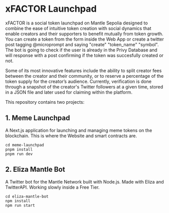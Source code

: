 # xFACTOR Launchpad

xFACTOR is a social token launchpad on Mantle Sepolia designed to combine the ease of intuitive token creation with social dynamics that enable creators and their supporters to benefit mutually from token growth. You can create a token from the form inside the Web App or create a twitter post tagging @microprompt and saying "create" "token_name" "symbol". The bot is going to check if the user is already in the Privy Database and will response with a post confirming if the token was succesfully created or not.

Some of its most innovative features include the ability to split creator fees between the creator and their community, or to reserve a percentage of the token supply for the creator’s audience. Currently, verification is done through a snapshot of the creator's Twitter followers at a given time, stored in a JSON file and later used for claiming within the platform.

This repository contains two projects:

## 1. Meme Launchpad

A Next.js application for launching and managing meme tokens on the blockchain. This is where the Website and smart contracts are.

```
cd meme-launchpad
pnpm install
pnpm run dev
```

## 2. Eliza Mantle Bot

A Twitter bot for the Mantle Network built with Node.js. Made with Eliza and TwitterAPI. Working slowly inside a Free Tier.

```
cd eliza-mantle-bot
npm install
npm run start
```
